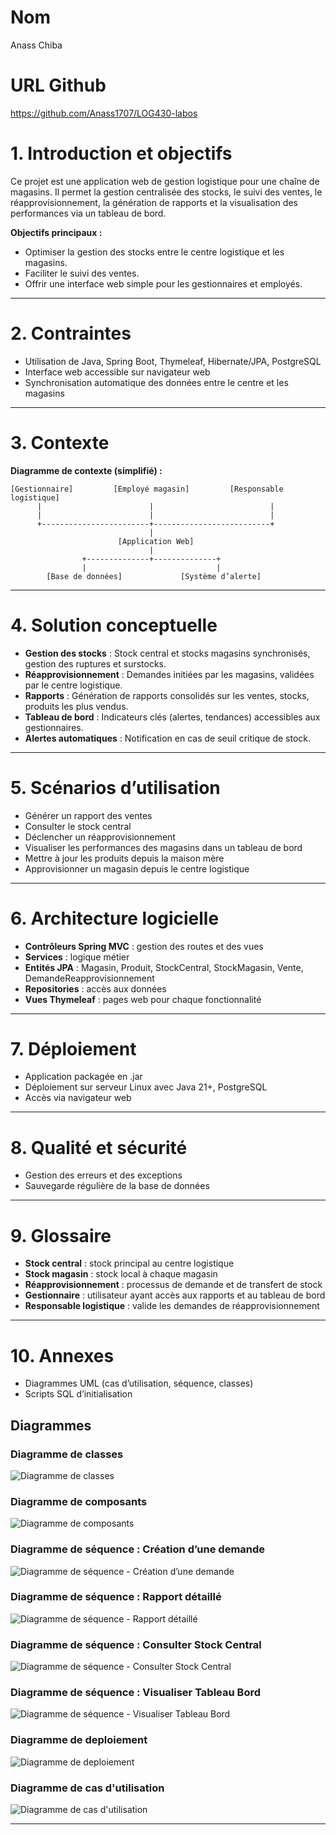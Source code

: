 # Nom
Anass Chiba

# URL Github

https://github.com/Anass1707/LOG430-labos

# 1. Introduction et objectifs

Ce projet est une application web de gestion logistique pour une chaîne de magasins. Il permet la gestion centralisée des stocks, le suivi des ventes, le réapprovisionnement, la génération de rapports et la visualisation des performances via un tableau de bord.

**Objectifs principaux :**
- Optimiser la gestion des stocks entre le centre logistique et les magasins.
- Faciliter le suivi des ventes.
- Offrir une interface web simple pour les gestionnaires et employés.

---

# 2. Contraintes

- Utilisation de Java, Spring Boot, Thymeleaf, Hibernate/JPA, PostgreSQL
- Interface web accessible sur navigateur web
- Synchronisation automatique des données entre le centre et les magasins

---

# 3. Contexte

**Diagramme de contexte (simplifié) :**

```
[Gestionnaire]         [Employé magasin]         [Responsable logistique]
      |                        |                          |
      |                        |                          |
      +------------------------+--------------------------+
                               |
                        [Application Web]
                               |
                +--------------+--------------+
                |                             |
        [Base de données]             [Système d’alerte]
```

---

# 4. Solution conceptuelle

- **Gestion des stocks** : Stock central et stocks magasins synchronisés, gestion des ruptures et surstocks.
- **Réapprovisionnement** : Demandes initiées par les magasins, validées par le centre logistique.
- **Rapports** : Génération de rapports consolidés sur les ventes, stocks, produits les plus vendus.
- **Tableau de bord** : Indicateurs clés (alertes, tendances) accessibles aux gestionnaires.
- **Alertes automatiques** : Notification en cas de seuil critique de stock.

---

# 5. Scénarios d’utilisation

- Générer un rapport des ventes
- Consulter le stock central 
- Déclencher un réapprovisionnement
- Visualiser les performances des magasins dans un tableau de bord
- Mettre à jour les produits depuis la maison mère
- Approvisionner un magasin depuis le centre logistique

---

# 6. Architecture logicielle

- **Contrôleurs Spring MVC** : gestion des routes et des vues
- **Services** : logique métier 
- **Entités JPA** : Magasin, Produit, StockCentral, StockMagasin, Vente, DemandeReapprovisionnement
- **Repositories** : accès aux données
- **Vues Thymeleaf** : pages web pour chaque fonctionnalité

---

# 7. Déploiement

- Application packagée en .jar
- Déploiement sur serveur Linux avec Java 21+, PostgreSQL
- Accès via navigateur web

---

# 8. Qualité et sécurité

- Gestion des erreurs et des exceptions
- Sauvegarde régulière de la base de données

---

# 9. Glossaire

- **Stock central** : stock principal au centre logistique
- **Stock magasin** : stock local à chaque magasin
- **Réapprovisionnement** : processus de demande et de transfert de stock
- **Gestionnaire** : utilisateur ayant accès aux rapports et au tableau de bord
- **Responsable logistique** : valide les demandes de réapprovisionnement

---

# 10. Annexes

- Diagrammes UML (cas d’utilisation, séquence, classes)
- Scripts SQL d’initialisation
<div style="page-break-after: always;"></div>

## Diagrammes

### Diagramme de classes
![Diagramme de classes](img/DiagrammeClasses.png)
<div style="page-break-after: always;"></div>

### Diagramme de composants
![Diagramme de composants](img/diagrammeComposants.png)
<div style="page-break-after: always;"></div>

### Diagramme de séquence : Création d’une demande
![Diagramme de séquence - Création d’une demande](img/DS-DeclencherReapprovisionnement.png)
<div style="page-break-after: always;"></div>

### Diagramme de séquence : Rapport détaillé
![Diagramme de séquence - Rapport détaillé](img/DS-GenererRapport.png)
<div style="page-break-after: always;"></div>

### Diagramme de séquence : Consulter Stock Central
![Diagramme de séquence - Consulter Stock Central](img/DS-ConsulterStockCentral.png)
<div style="page-break-after: always;"></div>


### Diagramme de séquence : Visualiser Tableau Bord
![Diagramme de séquence - Visualiser Tableau Bord](img/DS-VisualiserTableauBord.png)
<div style="page-break-after: always;"></div>

### Diagramme de deploiement
![Diagramme de deploiement](img/diagrammeDeploiement-3-tiers.png)
<div style="page-break-after: always;"></div>

### Diagramme de cas d'utilisation
![Diagramme de cas d'utilisation](img/diagrammeCasUtilisation.png)

---